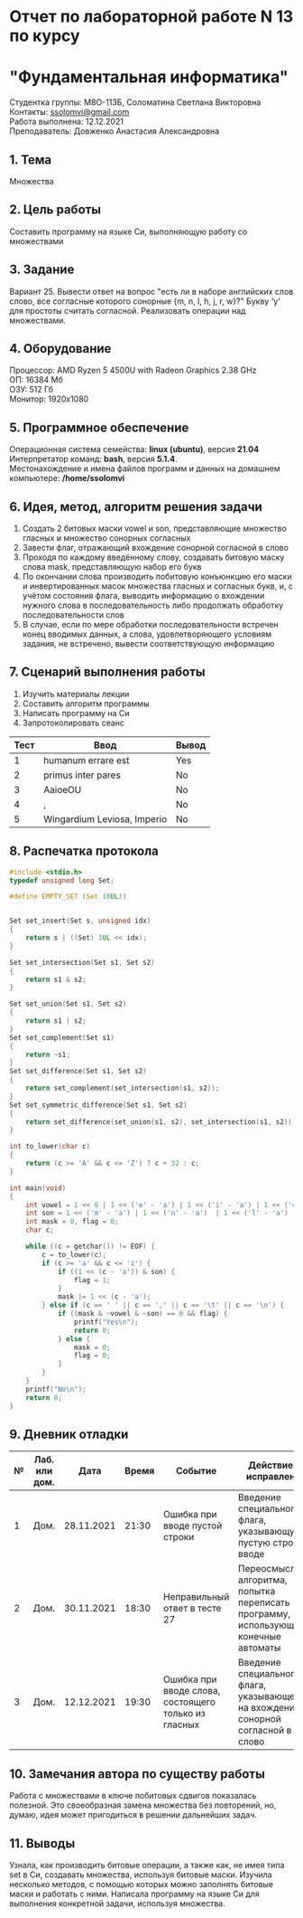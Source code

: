 # Отчет по лабораторной работе N 13 по курсу
# "Фундаментальная информатика"

Студентка группы: M8О-113Б, Соломатина Светлана Викторовна\
Контакты: ssolomvi@gmail.com\
Работа выполнена: 12.12.2021\
Преподаватель: Довженко Анастасия Александровна

## 1. Тема

Множества

## 2. Цель работы

Составить программу на языке Си, выполняющую работу со множествами

## 3. Задание

Вариант 25. Вывести ответ на вопрос "есть ли в наборе английских слов слово, все согласные которого сонорные {m, n, l, h, j, r, w}?" Букву 'y' для простоты считать согласной. Реализовать операции над множествами.

## 4. Оборудование

Процессор: AMD Ryzen 5 4500U with Radeon Graphics 2.38 GHz\
ОП: 16384 Мб\
ОЗУ: 512 Гб\
Монитор: 1920x1080

## 5. Программное обеспечение

Операционная система семейства: **linux (ubuntu)**, версия **21.04**\
Интерпретатор команд: **bash**, версия **5.1.4**.\
Местонахождение и имена файлов программ и данных на домашнем компьютере: **/home/ssolomvi**

## 6. Идея, метод, алгоритм решения задачи

1. Создать 2 битовых маски vowel и son, представляющие множество гласных и множество сонорных согласных
2. Завести флаг, отражающий вхождение сонорной согласной в слово
3. Проходя по каждому введённому слову, создавать битовую маску слова mask, представляющую набор его букв
4. По окончании слова производить побитовую конъюнкцию его маски и инвертированных масок множества гласных и согласных букв, и, с учётом состояния флага, выводить информацию о вхождении нужного слова в последовательность либо продолжать обработку последовательности слов
5. В случае, если по мере обработки последовательности встречен конец вводимых данных, а слова, удовлетворяющего условиям задания, не встречено, вывести соответствующую информацию

## 7. Сценарий выполнения работы

1. Изучить материалы лекции
2. Составить алгоритм программы
3. Написать программу на Си
4. Запротоколировать сеанс

| Тест  | Ввод | Вывод |
|----|---------------|---------------|
| 1  | humanum errare est | Yes |
| 2  | primus inter pares | No |
| 3  | AaioeOU | No |
| 4  | , | No |
| 5  | Wingardium Leviosa, Imperio | No |

## 8. Распечатка протокола

```C
#include <stdio.h>
typedef unsigned long Set;

#define EMPTY_SET (Set (0UL))


Set set_insert(Set s, unsigned idx)
{
    return s | ((Set) 1UL << idx);
}

Set set_intersection(Set s1, Set s2)
{
    return s1 & s2;
}

Set set_union(Set s1, Set s2)
{
    return s1 | s2;
}
Set set_complement(Set s1)
{
    return ~s1;
}
Set set_difference(Set s1, Set s2)
{
    return set_complement(set_intersection(s1, s2));
}
Set set_symmetric_difference(Set s1, Set s2)
{
    return set_difference(set_union(s1, s2), set_intersection(s1, s2));
}

int to_lower(char c)
{
    return (c >= 'A' && c <= 'Z') ? c + 32 : c;
}

int main(void)
{
    int vowel = 1 << 0 | 1 << ('e' - 'a') | 1 << ('i' - 'a') | 1 << ('o' - 'a') | 1 << ('u' - 'a');
    int son = 1 << ('m' - 'a') | 1 << ('n' - 'a')  | 1 << ('l' - 'a') | 1 << ('j' - 'a')  | 1 << ('h' - 'a') | 1 << ('r' - 'a')  | 1 << ('w' - 'a');
    int mask = 0, flag = 0;
    char c;

    while ((c = getchar()) != EOF) {
        c = to_lower(c);
        if (c >= 'a' && c <= 'z') {
            if ((1 << (c - 'a')) & son) {
                flag = 1;
            }
            mask |= 1 << (c - 'a');
        } else if (c == ' ' || c == ',' || c == '\t' || c == '\n') {
            if ((mask & ~vowel & ~son) == 0 && flag) {
                printf("Yes\n");
                return 0;
            } else {
                mask = 0;
                flag = 0;
            }
        }
    }
    printf("No\n");
    return 0;
}
```


## 9. Дневник отладки

| №  | Лаб. или дом. | Дата       | Время | Событие   | Действие по исправлению | Примечание          |
|----|---------------|------------|-------|-----------|-------------------------|---------------------|
| 1  | Дом.          | 28.11.2021 | 21:30 | Ошибка при вводе пустой строки        | Введение специального флага, указывающую на пустую строку во вводе                      | Неправильная трактовка ошибки |
| 2  | Дом.          | 30.11.2021 | 18:30 | Неправильный ответ в тесте 27        | Переосмысление алгоритма, попытка переписать программу, использующую конечные автоматы                      | Не самое удачное решение |
| 3  | Дом.          | 12.12.2021 | 19:30 | Ошибка при вводе слова, состоящего только из гласных        | Введение специального флага, указывающего на вхождение сонорной согласной в слово                      | Удачное решение |

## 10. Замечания автора по существу работы

Работа с множествами в ключе побитовых сдвигов показалась полезной. Это своеобразная замена множества без повторений, но, думаю, идея может пригодиться в решении дальнейших задач.

## 11. Выводы

Узнала, как производить битовые операции, а также как, не имея типа set в Си, создавать множества, используя битовые маски. Изучила несколько методов, с помощью которых можно заполнять битовые маски и работать с ними. Написала программу на языке Си для выполнения конкретной задачи, используя множества.
